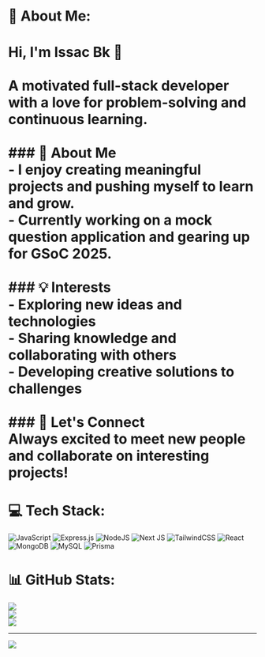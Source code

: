 # 💫 About Me:
# Hi, I'm Issac Bk 👋<br><br>A motivated full-stack developer with a love for problem-solving and continuous learning.<br><br>### 🌱 About Me<br>- I enjoy creating meaningful projects and pushing myself to learn and grow.<br>- Currently working on a mock question application and gearing up for GSoC 2025.<br><br>### 💡 Interests<br>- Exploring new ideas and technologies<br>- Sharing knowledge and collaborating with others<br>- Developing creative solutions to challenges<br><br>### 🤝 Let's Connect<br>Always excited to meet new people and collaborate on interesting projects!<br>


# 💻 Tech Stack:
![JavaScript](https://img.shields.io/badge/javascript-%23323330.svg?style=flat-square&logo=javascript&logoColor=%23F7DF1E) ![Express.js](https://img.shields.io/badge/express.js-%23404d59.svg?style=flat-square&logo=express&logoColor=%2361DAFB) ![NodeJS](https://img.shields.io/badge/node.js-6DA55F?style=flat-square&logo=node.js&logoColor=white) ![Next JS](https://img.shields.io/badge/Next-black?style=flat-square&logo=next.js&logoColor=white) ![TailwindCSS](https://img.shields.io/badge/tailwindcss-%2338B2AC.svg?style=flat-square&logo=tailwind-css&logoColor=white) ![React](https://img.shields.io/badge/react-%2320232a.svg?style=flat-square&logo=react&logoColor=%2361DAFB) ![MongoDB](https://img.shields.io/badge/MongoDB-%234ea94b.svg?style=flat-square&logo=mongodb&logoColor=white) ![MySQL](https://img.shields.io/badge/mysql-4479A1.svg?style=flat-square&logo=mysql&logoColor=white) ![Prisma](https://img.shields.io/badge/Prisma-3982CE?style=flat-square&logo=Prisma&logoColor=white)
# 📊 GitHub Stats:
![](https://github-readme-stats.vercel.app/api?username=issaccodes&theme=dark&hide_border=false&include_all_commits=false&count_private=false)<br/>
![](https://github-readme-streak-stats.herokuapp.com/?user=issaccodes&theme=dark&hide_border=false)<br/>
![](https://github-readme-stats.vercel.app/api/top-langs/?username=issaccodes&theme=dark&hide_border=false&include_all_commits=false&count_private=false&layout=compact)

---
[![](https://visitcount.itsvg.in/api?id=issaccodes&icon=0&color=0)](https://visitcount.itsvg.in)

<!-- Proudly created with GPRM ( https://gprm.itsvg.in ) -->
